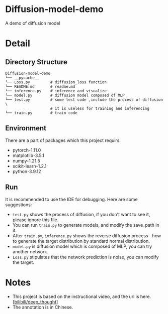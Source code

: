 # Diffusion-model-demo
A demo of diffusion model

# Detail
## Directory Structure
```
Diffusion-model-demo
└── __pycache__
└── Loss.py         # diffusion_loss function
└── README.md       # readme.md
└── inference.py    # inference and visualize
└── model.py        # diffusion model composed of MLP
└── test.py         # some test code ,include the process of diffusion \ 
                    # it is useless for training and inferencing
└── train.py        # train code
```
## Environment
There are a part of packages which this project requirs.
- pytorch-1.11.0
- matplotlib-3.5.1
- numpy-1.21.5
- scikit-learn-1.2.1
- python-3.9.12
## Run
It is recommended to use the IDE for debugging. Here are some suggestions:
- `test.py` shows the process of diffusion, if you don't want to see it, please ignore this file.
- You can run `train.py` to generate models, and modify the save_path in it.
- After `train.py`, `inference.py` shows the reverse diffusion process--how to generate the target distribution by standard normal distribution.
- `model.py` is diffusion model which is composed of MLP, you can try another network.
- `Loss.py` stipulates that the network prediction is noise, you can modify the target.
# Notes
- This project is based on the instructional video, and the url is here.[[bilibili/deep_thought](https://www.bilibili.com/video/BV1b541197HX/?spm_id_from=333.1007.top_right_bar_window_custom_collection.content.click&vd_source=e3780c93bbfab1295672c1a3f1be54d5)]
- The annotation is in Chinese.
